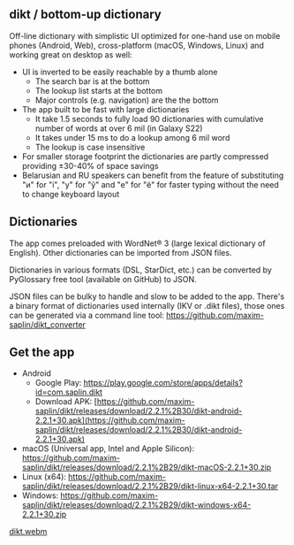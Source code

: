 ## dikt / bottom-up dictionary

Off-line dictionary with simplistic UI optimized for one-hand use on mobile phones (Android, Web), cross-platform (macOS, Windows, Linux) and working great on desktop as well:
- UI is inverted to be easily reachable by a thumb alone
  - The search bar is at the bottom
  - The lookup list starts at the bottom
  - Major controls (e.g. navigation) are the the bottom
- The app built to be fast with large dictionaries
  - It take 1.5 seconds to fully load 90 dictionaries with cumulative number of words at over 6 mil (in Galaxy S22)
  - It takes under 15 ms to do a lookup among 6 mil word
  - The lookup is case insensitive
- For smaller storage footprint the dictionaries are partly compressed providing ±30-40% of space savings
- Belarusian and RU speakers can benefit from the feature of substituting "и" for "і", "у" for "ў" and "e" for "ё" for faster typing without the need to change keyboard layout

## Dictionaries

The app comes preloaded with WordNet® 3 (large lexical dictionary of English). Other dictionaries can be imported from JSON files.

Dictionaries in various formats (DSL, StarDict, etc.) can be converted by PyGlossary free tool (available on GitHub) to JSON.

JSON files can be bulky to handle and slow to be added to the app. There's a binary format of dictionaries used internally (IKV or .dikt files), those ones can be generated via a command line tool: https://github.com/maxim-saplin/dikt_converter

## Get the app

- Android
  - Google Play: https://play.google.com/store/apps/details?id=com.saplin.dikt
  - Download APK: [https://github.com/maxim-saplin/dikt/releases/download/2.2.1%2B30/dikt-android-2.2.1+30.apk](https://github.com/maxim-saplin/dikt/releases/download/2.2.1%2B30/dikt-android-2.2.1+30.apk)
- macOS (Universal app, Intel and Apple Silicon): https://github.com/maxim-saplin/dikt/releases/download/2.2.1%2B29/dikt-macOS-2.2.1+30.zip
- Linux (x64): https://github.com/maxim-saplin/dikt/releases/download/2.2.1%2B29/dikt-linux-x64-2.2.1+30.tar
- Windows: https://github.com/maxim-saplin/dikt/releases/download/2.2.1%2B29/dikt-windows-x64-2.2.1+30.zip

[dikt.webm](https://user-images.githubusercontent.com/7947027/223116663-4db81908-a66f-4d6f-b91e-4cae2355f8d8.webm)
